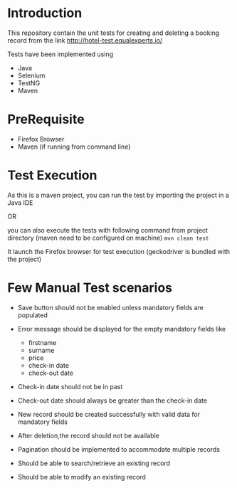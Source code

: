 # Introduction
This repository contain the unit tests for creating and deleting a booking record from the link 
http://hotel-test.equalexperts.io/  

Tests have been implemented using 
* Java
* Selenium
* TestNG
* Maven

# PreRequisite
* Firefox Browser
* Maven (if running from command line)

# Test Execution
As this is a maven project, you can run the test by importing the project in a Java IDE

OR

you can also execute the tests with following command from project directory (maven need to be configured on machine)
`mvn clean test`

It launch the Firefox browser for test execution (geckodriver is bundled with the project) 

# Few Manual Test scenarios

* Save button should not be enabled unless mandatory fields are populated
* Error message should be displayed for the empty mandatory fields like 
    * firstname
    * surname
    * price
    * check-in date
    * check-out date

* Check-in date should not be in past
* Check-out date should always be greater than the check-in date
* New record should be created successfully with valid data for mandatory fields
* After deletion,the record should not be available 
* Pagination should be implemented to accommodate multiple records
* Should be able to search/retrieve an existing record
* Should be able to modify an existing record
 
